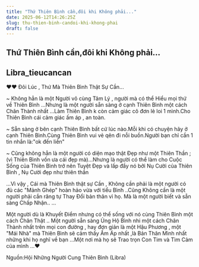 ```yaml
---
title: "Thứ Thiên Bình cần,đôi khi Không phải..."
date: 2025-06-12T14:26:25Z
slug: thu-thien-binh-candoi-khi-khong-phai
draft: false
---
```


## Thứ Thiên Bình cần,đôi khi Không phải...

## Libra_tieucancan

♥♥ Đôi Lúc , Thứ Mà Thiên Bình Thật Sự Cần...
 
~ Không hẳn là một Người vô cùng Tâm Lý , người mà có thể Hiểu mọi thứ về Thiên Bình ...Nhưng là một người sẵn sàng ở cạnh Thiên Bình một cách Chân Thành nhất ...Làm Thiên Bình k còn cảm giác cô đơn lẻ loi 1 mình.Cho Thiên Bình cái cảm giác ấm áp , an toàn.
 
~ Sẵn sàng ở bên cạnh Thiên Bình bất cứ lúc nào.Mỗi khi có chuyện hãy ở cạnh Thiên Bình.Cùng Thiên Bình vui vẻ qên đi nỗi buồn.Người bạn chỉ cần 1 tin nhắn là:"ok đến liền"
 
~ Cũng không hẳn là một người có diện mạo thật Đẹp như một Thiên Thần ; (vì Thiên Bình vốn ưa cái đẹp mà)...Nhưng là người có thể làm cho Cuộc Sống của Thiên Bình trở nên Tuyệt Đẹp và lấp đầy nó bởi Nụ Cười của Thiên Bình , Nụ Cười đẹp như thiên thần 
 
...Vì vậy , Cái mà Thiên Bình thật sự Cần , Không cần phải là một người có đủ các "Mảnh Ghép" hoàn hảo vừa với tiểu Bình ..Cũng Không cần là một người phải cắn răng tự Thay Đổi bản thân vì họ. Mà là một người biết và sẵn sàng Chấp Nhận.. ...
 
Một người dù là Khuyết Điểm nhưng có thể sống với nó cùng Thiên Bình một cách Chân Thật .. Một người sẵn sàng Ủng Hộ Bình nhi một cách Chân Thành nhất trên mọi con đường , hay đơn giản là một Hậu Phương , một "Mái Nhà" mà Thiên Bình sẽ cảm thấy Ấm Áp nhất ,là Bản Thân Mình nhất những khi họ nghĩ về bạn ...Một nơi mà họ sẽ Trao trọn Con Tim và Tìm Cảm của mình ...♥
 
Nguồn:Hội Những Người Cung Thiên Bình (Libra)